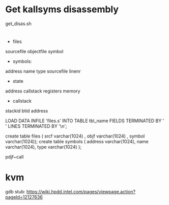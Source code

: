 # Get kallsyms disassembly

get_disas.sh

#


- files

sourcefile objectfile symbol	

- symbols:

address name type sourcefile linenr


- state

address callstack registers memory
 
- callstack

stackid btid address


LOAD DATA INFILE 'files.s' INTO TABLE tbl_name
  FIELDS TERMINATED BY ' '
  LINES TERMINATED BY '\n';

create table files ( srcf varchar(1024) , objf  varchar(1024) , symbol varchar(1024));
create table symbols ( address varchar(1024), name varchar(1024), type varchar(1024) );


pdjf~call


# kvm
gdb stub: https://wiki.hpdd.intel.com/pages/viewpage.action?pageId=12127636
